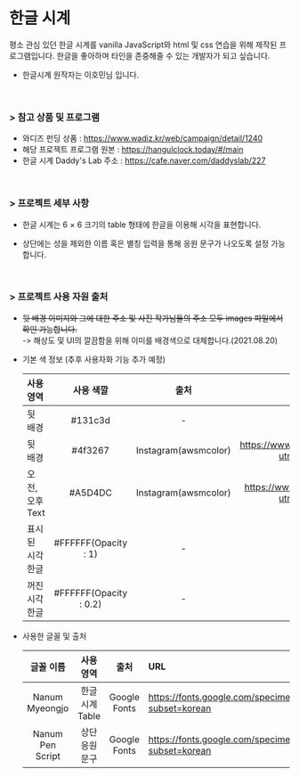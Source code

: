# 한글 시계

평소 관심 있던 한글 시계를 vanilla JavaScript와 html 및 css 연습을 위해 제작된 프로그램입니다.
한글을 좋아하며 타인을 존중해줄 수 있는 개발자가 되고 싶습니다.

- 한글시계 원작자는 이호민님 입니다.

<br>

### > 참고 상품 및 프로그램

- 와디즈 펀딩 상품 : https://www.wadiz.kr/web/campaign/detail/1240
- 해당 프로젝트 프로그램 원본 : https://hangulclock.today/#/main
- 한글 시계 Daddy's Lab 주소 : https://cafe.naver.com/daddyslab/227

<br>

### > 프로젝트 세부 사항

- 한글 시계는 6 × 6 크기의 table 형태에 한글을 이용해 시각을 표현합니다.

- 상단에는 성을 제외한 이름 혹은 별칭 입력을 통해 응원 문구가 나오도록 설정 가능합니다.

<br>

### > 프로젝트 사용 자원 출처

- ~~뒷 배경 이미지와 그에 대한 주소 및 사진 작가님들의 주소 모두 images 파일에서 확인 가능합니다.~~
  <br> -> 해상도 및 UI의 깔끔함을 위해 이미를 배경색으로 대체합니다.(2021.08.20)

- 기본 색 정보 (추후 사용자화 기능 추가 예정)

  | 사용 영역        |       사용 색깔        |         출처         |                                 URL                                  |
  | :--------------- | :--------------------: | :------------------: | :------------------------------------------------------------------: |
  | 뒷 배경          |        #131c3d         |          -           |                                  -                                   |
  | 뒷 배경          |        #4f3267         | Instagram(awsmcolor) | https://www.instagram.com/p/CNDH5mFhSAA/?utm_source=ig_web_copy_link |
  | 오전, 오후 Text  |        #A5D4DC         | Instagram(awsmcolor) | https://www.instagram.com/p/CL4Lu9vBZaT/?utm_source=ig_web_copy_link |
  | 표시된 시각 한글 |  #FFFFFF(Opacity : 1)  |          -           |                                  -                                   |
  | 꺼진 시각 한글   | #FFFFFF(Opacity : 0.2) |          -           |                                  -                                   |

- 사용한 글꼴 및 출처

  |    글꼴 이름     |    사용 영역    |     출처     | URL                                                              |
  | :--------------: | :-------------: | :----------: | :--------------------------------------------------------------- |
  |  Nanum Myeongjo  | 한글 시계 Table | Google Fonts | https://fonts.google.com/specimen/Nanum+Myeongjo?subset=korean   |
  | Nanum Pen Script | 상단 응원 문구  | Google Fonts | https://fonts.google.com/specimen/Nanum+Pen+Script?subset=korean |
